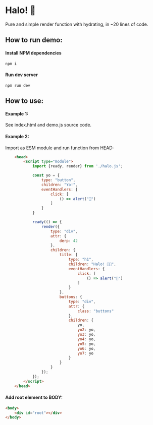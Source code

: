 Halo! 🖖
==================

Pure and simple render function with hydrating, in ~20 lines of code.

How to run demo:
--------

#### Install NPM dependencies
```shell
npm i
```

#### Run dev server
```shell
npm run dev
```

How to use:
--------

#### Example 1:

See index.html and demo.js source code. 

#### Example 2:

Import as ESM module and run function from HEAD:

```html
    <head>
        <script type="module">
            import {ready, render} from './halo.js';

            const yo = { 
                type: "button",
                children: "Yo!",
                eventHandlers: {
                    click: [
                        () => alert("🖖")
                    ]
                }
            }

            ready(() => {
                render({
                    type: "div",
                    attr: {
                        derp: 42
                    },
                    children: {
                        title: { 
                            type: "h1",
                            children: "Halo! 🖖✨",
                            eventHandlers: {
                                click: [
                                    () => alert("🖖")
                                ]
                            }
                        },
                        buttons: {
                            type: "div",
                            attr: {
                                class: "buttons"
                            },
                            children: {
                                yo,
                                yo2: yo,
                                yo3: yo,
                                yo4: yo,
                                yo5: yo,
                                yo6: yo,
                                yo7: yo
                            }
                        }
                    }
                });
            });
        </script>
    </head>
```

#### Add root element to BODY:
```html
<body>
    <div id="root"></div>
</body>
```